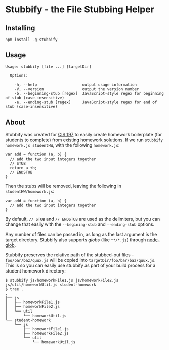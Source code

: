 Stubbify - the File Stubbing Helper
=================================

## Installing
```
npm install -g stubbify
```

## Usage

```
Usage: stubbify [file ...] [targetDir]

  Options:

    -h, --help                    output usage information
    -V, --version                 output the version number
    -b, --beginning-stub [regex]  JavaScript-style regex for beginning of stub (case-insensitive)
    -e, --ending-stub [regex]     JavaScript-style regex for end of stub (case-insensitive)
```

## About

Stubbify was created for [CIS 197](http://www.seas.upenn.edu/~cis197) to easily create homework boilerplate (for students to complete) from existing homework solutions. If we run `stubbify homework.js studentHW`, with the following `homework.js`:

```
var add = function (a, b) {
  // add the two input integers together
  // STUB
  return a +b;
  // ENDSTUB
}
```

Then the stubs will be removed, leaving the following in `studentHW/homework.js`:
```
var add = function (a, b) {
  // add the two input integers together
}
```
By default, `// STUB` and `// ENDSTUB` are used as the delimiters, but you can change that easily with the `--begining-stub` and `--ending-stub` options.

Any number of files can be passed in, as long as the last argument is the target directory. Stubbify also supports *globs* (like `**/*.js`) through [node-glob](https://github.com/isaacs/node-glob).

Stubbify preserves the relative path of the stubbed-out files - `foo/bar/baz/quux.js` will be copied into `targetDir/foo/bar/baz/quux.js`. This is so you can easily use stubbify as part of your build process for a student homework directory:
```
$ stubbify js/homeworkFile1.js js/homeworkFile2.js js/util/homeworkUtil.js student-homework
$ tree .
.
├── js
│   ├── homeworkFile1.js
│   ├── homeworkFile2.js
│   └── util
│       └── homeworkUtil.js
└── student-homework
    └── js
        ├── homeworkFile1.js
        ├── homeworkFile2.js
        └── util
            └── homeworkUtil.js
```
